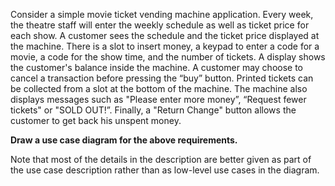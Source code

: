 <panel header="{{ icon_Q_A }} Use case diagram for a ticket vending machine">

Consider a simple movie ticket vending machine application. Every week, the theatre staff will enter the weekly schedule as well as ticket price for each show.  A customer sees the schedule and the ticket price displayed at the machine. There is a slot to insert money, a keypad to enter a code for a movie, a code for the show time, and the number of tickets.  A display shows the customer's balance inside the machine.  A customer may choose to cancel a transaction before pressing the “buy” button. Printed tickets can be collected from a slot at the bottom of the machine.  The machine also displays messages such as "Please enter more money”, “Request fewer tickets" or "SOLD OUT!”.  Finally, a "Return Change" button allows the customer to get back his unspent money.

**Draw a use case diagram for the above requirements.**

<panel type="seamless" header="{{ icon_A }} Answer" minimized>

<pic src="{{baseUrl}}/specifyingRequirements/useCases/identifying/images/ticketMachine.png" width="300" />

<p/>

Note that most of the details in the description are better given as part of the use case description rather than as low-level use cases in the diagram.

</panel>
</panel>
